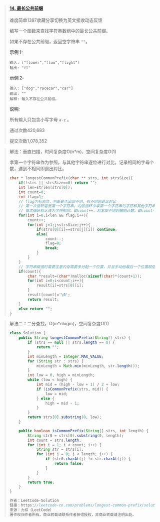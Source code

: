 > #### [14. 最长公共前缀](https://leetcode-cn.com/problems/longest-common-prefix/)
>
> 难度简单1397收藏分享切换为英文接收动态反馈
>
> 编写一个函数来查找字符串数组中的最长公共前缀。
>
> 如果不存在公共前缀，返回空字符串 `""`。
>
> **示例 1:**
>
> ```
> 输入: ["flower","flow","flight"]
> 输出: "fl"
> ```
>
> **示例 2:**
>
> ```
> 输入: ["dog","racecar","car"]
> 输出: ""
> 解释: 输入不存在公共前缀。
> ```
>
> **说明:**
>
> 所有输入只包含小写字母 `a-z` 。
>
> 通过次数420,683
>
> 提交次数1,078,352

> 解法：垂直扫描，时间复杂度O(n*m)，空间复杂度O(1)
>
> 拿第一个字符串作为参照，与其他字符串逐位进行对比，记录相同的字母个数，遇到不相同即退出对比。
>
> ```c
> char * longestCommonPrefix(char ** strs, int strsSize){
>     if(!strs || strsSize==0) return "";
>     int len=strlen(strs[0]);
>     int count=0;
>     int flag=1;
>     // flag为标志位，判断是否出现不同，有不同则退出对比
>     // 第一次循环遍历第一个字符串，内层循环中拿第一个字符串的字符和其他字符串对应位置的字符进行比较。
>     // 每次循环默认该为字符相同，即count++，若发现不同则撤销计数，即count--，并并设置flag位0
>     for(int i=0;i<len && flag;i++){
>         count++;
>         for(int j=1;j<strsSize;j++){
>             if(strs[0][i]==strs[j][i]) continue;
>             else{
>                 count--;
>                 flag=0;
>                 break;
>             }
>         }
>     }
>     // 字符串赋值时需要注意内存需要多分配一个位置，并且手动给最后一个位置赋值'\0'，'\0'位字符串结束位，若设置该值则会下标越界。
>     if(count){
>         char *result=(char*)malloc(sizeof(char)*(count+1));
>         for(int i=0;i<count;i++){
>             result[i]=strs[0][i];
>         }
>         result[count]='\0';
>         return result;
>     }
>     else return "";
> }
> ```

> 解法二：二分查找，O(m*nlogm)，空间复杂度O(1)
>
> ```java
> class Solution {
>     public String longestCommonPrefix(String[] strs) {
>         if (strs == null || strs.length == 0) {
>             return "";
>         }
>         int minLength = Integer.MAX_VALUE;
>         for (String str : strs) {
>             minLength = Math.min(minLength, str.length());
>         }
>         int low = 0, high = minLength;
>         while (low < high) {
>             int mid = (high - low + 1) / 2 + low;
>             if (isCommonPrefix(strs, mid)) {
>                 low = mid;
>             } else {
>                 high = mid - 1;
>             }
>         }
>         return strs[0].substring(0, low);
>     }
> 
>     public boolean isCommonPrefix(String[] strs, int length) {
>         String str0 = strs[0].substring(0, length);
>         int count = strs.length;
>         for (int i = 1; i < count; i++) {
>             String str = strs[i];
>             for (int j = 0; j < length; j++) {
>                 if (str0.charAt(j) != str.charAt(j)) {
>                     return false;
>                 }
>             }
>         }
>         return true;
>     }
> }
> 
> 作者：LeetCode-Solution
> 链接：https://leetcode-cn.com/problems/longest-common-prefix/solution/zui-chang-gong-gong-qian-zhui-by-leetcode-solution/
> 来源：力扣（LeetCode）
> 著作权归作者所有。商业转载请联系作者获得授权，非商业转载请注明出处。
> ```
>
> 